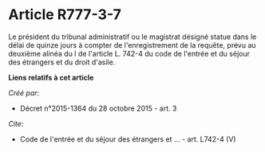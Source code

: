 # Article R777-3-7

Le président du tribunal administratif ou le magistrat désigné statue dans le délai de quinze jours à compter de
l'enregistrement de la requête, prévu au deuxième alinéa du I de l'article L. 742-4 du code de l'entrée et du séjour des
étrangers et du droit d'asile.

**Liens relatifs à cet article**

_Créé par_:

  - Décret n°2015-1364 du 28 octobre 2015 - art. 3

_Cite_:

  - Code de l'entrée et du séjour des étrangers et ... - art. L742-4 (V)
